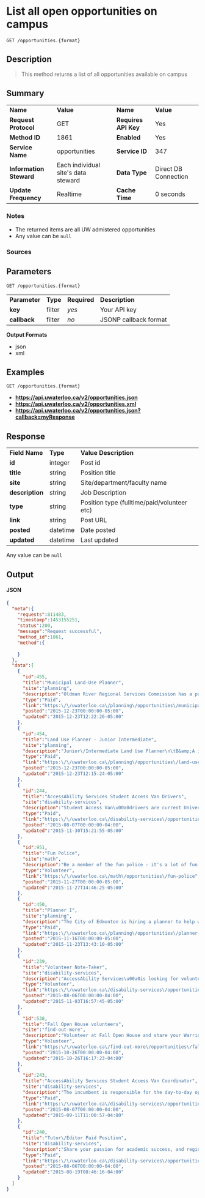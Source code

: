 # List all open opportunities on campus

```
GET /opportunities.{format}
```

## Description

> This method returns a list of all opportunities available on campus

## Summary

<table>
  <tr>
    <td><b>Name</b></td>
    <td><b>Value</b></td>
    <td><b><b>Name</b></b></td>
    <td><b>Value</b></td>
  </tr>
  <tr>
    <td><b>Request Protocol</b></td>
    <td>GET</td>
    <td><b>Requires API Key</b></td>
    <td>Yes</td>
  </tr>
  <tr>
    <td><b>Method ID</b></td>
    <td>1861</td>
    <td><b>Enabled</b></td>
    <td>Yes</td>
  </tr>
  <tr>
    <td><b>Service Name</b></td>
    <td>opportunities</td>
    <td><b>Service ID</b></td>
    <td>347</td>
  </tr>
  <tr>
    <td><b>Information Steward</b></td>
    <td>Each individual site's data steward</td>
    <td><b>Data Type</b></td>
    <td>Direct DB Connection</td>
  </tr>
  <tr>
    <td><b>Update Frequency</b></td>
    <td>Realtime</td>
    <td><b>Cache Time</b></td>
    <td>0 seconds</td>
  </tr>
</table>


### Notes

- The returned items are all UW admistered opportunities
- Any value can be `null`


### Sources



## Parameters

```
GET /opportunities.{format}
```

<table>
  <tr>
    <td><b>Parameter</b></td>
    <td><b>Type</b></td>
    <td><b><b>Required</b></b></td>
    <td><b>Description</b></td>
  </tr>
  <tr>
    <td><b>key</b></td>
    <td>filter</td>
    <td><i>yes</i></td>
    <td>Your API key</td>
  </tr>
  <tr>
    <td><b>callback</b></td>
    <td>filter</td>
    <td><i>no</i></td>
    <td>JSONP callback format</td>
  </tr>
</table>

**Output Formats**

- json
- xml


## Examples

```
GET /opportunities.{format}
```

- **https://api.uwaterloo.ca/v2/opportunities.json**
- **https://api.uwaterloo.ca/v2/opportunities.xml**
- **https://api.uwaterloo.ca/v2/opportunities.json?callback=myResponse**


## Response

<table>
  <tr>
    <td><b>Field Name</b></td>
    <td><b>Type</b></td>
    <td><b>Value Description</b></td>
  </tr>
  <tr>
    <td><b>id</b></td>
    <td>integer</td>
    <td>Post id</td>
  </tr>
  <tr>
    <td><b>title</b></td>
    <td>string</td>
    <td>Position title</td>
  </tr>
  <tr>
    <td><b>site</b></td>
    <td>string</td>
    <td>Site/department/faculty name</td>
  </tr>
  <tr>
    <td><b>description</b></td>
    <td>string</td>
    <td>Job Description</td>
  </tr>
  <tr>
    <td><b>type</b></td>
    <td>string</td>
    <td>Position type (fulltime/paid/volunteer etc)</td>
  </tr>
  <tr>
    <td><b>link</b></td>
    <td>string</td>
    <td>Post URL</td>
  </tr>
  <tr>
    <td><b>posted</b></td>
    <td>datetime</td>
    <td>Date posted</td>
  </tr>
  <tr>
    <td><b>updated</b></td>
    <td>datetime</td>
    <td>Last updated</td>
  </tr>
</table>


Any value can be `null`

## Output

#### JSON

```json
{
  "meta":{
    "requests":811483,
    "timestamp":1453155251,
    "status":200,
    "message":"Request successful",
    "method_id":1861,
    "method":{
      
    }
  },
  "data":[
    {
      "id":455,
      "title":"Municipal Land-Use Planner",
      "site":"planning",
      "description":"Oldman River Regional Services Commission has a position open for a Municipal Land-Use Planner. Please link for full details.",
      "type":"Paid",
      "link":"https:\/\/uwaterloo.ca\/planning\/opportunities\/municipal-land-use-planner",
      "posted":"2015-12-23T00:00:00-05:00",
      "updated":"2015-12-23T12:22:26-05:00"
    },
    {
      "id":454,
      "title":"Land Use Planner - Junior Intermediate",
      "site":"planning",
      "description":"Junior\/Intermediate Land Use Planner\n\tB&amp;A is seeking a Junior to Intermediate land use planner to provide assistance on a variety of projects primarily focused land development in Calgary and surrounding municipalities. Working closely with partners and senior planners, the successful candidate will interface with clients and municipal staff on a\n\tregular basis.\n\nQUALIFICATIONS\n\n\u00a0Bachelor\u2019s or Master\u2019s degree in Urban Planning with up to 4 years of experience. Recent graduates are encouraged to apply\n\tInterpersonal and verbal\/written communication skills and ability to maintain professional working relationships\n\tKnowledge of Word, Excel, PowerPoint and InDesign programs\n\t\u00a0Eligibility for APPI membership\nIf you feel you meet these qualifications and are interested in applying, please submit a comprehensive resume via mail or email to address below.\n\n\n\tVal Culp, Office Manager\n\tBrown &amp; Associates Planning Group\n\tSuite 600, 940 - 6th Avenue SW\n\tCalgary, AB T2P 3T1\n\tvculp@bapg.ca\n\tDeadline to submit application is January 4, 2016",
      "type":"Paid",
      "link":"https:\/\/uwaterloo.ca\/planning\/opportunities\/land-use-planner-junior-intermediate",
      "posted":"2015-12-23T00:00:00-05:00",
      "updated":"2015-12-23T12:15:24-05:00"
    },
    {
      "id":244,
      "title":"AccessAbility Services Student Access Van Drivers",
      "site":"disability-services",
      "description":"Student Access Van\u00a0drivers are current University of Waterloo students who are hired to safely pick up and drop off student passengers, registered with AccessAbility Services at appropriate campus buildings and\/or departments. Occasionally, drivers may provide assistance with loading or unloading passengers.\u00a0Student Access\u00a0Van\u00a0drivers must have a valid, point free, Ontario driver\u2019s license. The overall objective of the position is to provide safe, reliable, and organized transportation services to students registered with AccessAbility Services.\n\t\u00a0\n\nResponsibilities\n\nAbility to safely operate a vehicle and adhere to Ontario Driving Regulations.\n\tWork closely with the Student Access Van coordinator, who oversees scheduling and operational management of the Student Access Van.\n\tMaintain driving logs, complete daily vehicle inspections, and report malfunctions immediately to the Student Access Van coordinator.\n\tAbility to provide professional and positive customer service and maintain respectful interactions with AccessAbility staff, coordinator, and students utilizing the service.\n\tUnderstand, follow, and execute verbal and\/or written instructions from the Student Access Van coordinator.\n\tRead and write in English, to help maintain daily route schedules and\/or records.\n\tMaintain a confidential environment.\nRequirements\n\nPossess a class \u201cG\u201d driver\u2019s license valid in the Province of Ontario with a point-free driving record. Interested candidates must bring a copy of their Ontario driving record to the interview. This can be obtained at your nearest Service Ontario.\n\tA Police Records Check is mandatory.\n\tPunctual, reliable, and able to demonstrate a professional attitude.\n\tKnowledge of University of Waterloo campus buildings and roadways.\n\tMust adhere to safety procedures, and Ontario Driving regulations.\n\tAble to work a flexible schedule, including morning, afternoon and evening shifts; Occasional weekend work may be required (i.e., during exams).\n\tA commitment of approximately 10\u00a0hours a week is required.",
      "type":"Paid",
      "link":"https:\/\/uwaterloo.ca\/disability-services\/opportunities\/accessability-services-student-access-van-drivers",
      "posted":"2015-08-07T00:00:00-04:00",
      "updated":"2015-11-30T15:21:55-05:00"
    },
    {
      "id":951,
      "title":"Fun Police",
      "site":"math",
      "description":"Be a member of the fun police - it's a lot of fun!",
      "type":"Volunteer",
      "link":"https:\/\/uwaterloo.ca\/math\/opportunities\/fun-police",
      "posted":"2015-11-27T00:00:00-05:00",
      "updated":"2015-11-27T14:46:25-05:00"
    },
    {
      "id":450,
      "title":"Planner I",
      "site":"planning",
      "description":"The City of Edmonton is hiring a planner to help with the West Rossdale \/ River Crossing initiative. This is a complex project that would be fascinating and professionally rewarding to work on. The successful applicant will be working with a project manager who would be an excellent mentor. While the posting, which is up on the City web site and which is copied below, talks about applicants needing two years of experience, the hiring manager is willing to consider people with no work experience provided they are bright and effective.\n\n1 temporary full-time position lasting up to 11 months\n\nHelp implement the West Rossdale Urban Design Plan and as part of this participate in developing the \u201cRiver Crossing Initiative!\u201d \u00a0Take the challenge to nurture and maintain working relationships dealing with land planning and project development while advancing the interests of Edmonton.\u00a0 Consider this opportunity to showcase your professional planning expertise and relationship building skills in land use\/municipal planning as a Planner I with the Strategic Project Section of the Urban Planning and Environment Branch.\n\nWork closely with other planners in the section, other City Departments, and outside consultants to develop and implement the West Rossdale Urban Design Plan, River Crossing Initiatives, and support implementation of the River Valley Alliance Projects\n\tFormulate professional recommendations in dealing with land development activities\n\tProvide administrative and strategic support and advice in land, infrastructure, and planning policies associated with project implementation\n\tAdminister research or information searches related to land planning and development\n\tPrepare presentations for public meetings, council reports, and other clients and participate in the public engagement process\nQualifications\n\nBachelor degree in Urban Planning or a related field. Master\u2019s degree preferred\n\tMinimum 2 years planning experience, including working with high-profile, complex land development projects. \u00a0Those with less experience may be considered at the Opportunity Concept level\n\tExperience working with Aboriginal communities with a demonstrated ability to understand related cultural sensitivities\n\tExperience in public engagement, facilitation, and meeting management\n\tCanadian Institute of Planners (CIP) or Alberta Professional Planning Institute (APPI) membership is an asset\n\tStrong ability to focus on customer, stakeholder, and client needs based in creative problem solving\n\tValid Alberta Class 5 driver's licence (or provincial equivalent).\u00a0Obtaining and maintaining a City Driver's permit is a requirement of this position\nHours of Work:\u00a033.75 hours per week, Monday - Friday\n\nSalary:\u00a0$42.050 - $53.134 (Hourly). \u00a0Opportunity Concept:\u00a0$30.917 - $40.260 (Hourly)\n\nRecruitment Consultant:\u00a0CM\/JP",
      "type":"Paid",
      "link":"https:\/\/uwaterloo.ca\/planning\/opportunities\/planner-i",
      "posted":"2015-11-16T00:00:00-05:00",
      "updated":"2015-11-23T13:43:10-05:00"
    },
    {
      "id":239,
      "title":"Volunteer Note-Taker",
      "site":"disability-services",
      "description":"AccessAbility Services\u00a0is looking for volunteer note-takers who are willing to share their class notes. In being a volunteer note-taker, you can contribute to academic success and make a difference in the lives of your fellow peers.\n\t\tThe volunteer note-taking position is a one term commitment (i.e., fall term, winter term, or spring term).\n\n\n\n\tAs a volunteer note taker, your\u00a0course notes will only be shared with students registered with AccessAbility Services, who have a documented disability and who have been approved for note-taking services by an AccessAbility Services advisor.\u00a0Volunteers can request to be removed from the program at any time. If you make changes to\u00a0your academic schedule (i.e., dropping a course), please notify AccessAbility Services of the change.\n\n\tInterested applicants, please complete the on-line note taker application form.\n\t\t\u00a0",
      "type":"Volunteer",
      "link":"https:\/\/uwaterloo.ca\/disability-services\/opportunities\/volunteer-note-taker",
      "posted":"2015-08-06T00:00:00-04:00",
      "updated":"2015-11-03T16:57:45-05:00"
    },
    {
      "id":538,
      "title":"Fall Open House volunteers",
      "site":"find-out-more",
      "description":"Volunteer at Fall Open House and share your Warrior pride with future Waterloo students and their families.\n\nWe are looking for more than 60 volunteers so be sure to submit your information today!",
      "type":"Volunteer",
      "link":"https:\/\/uwaterloo.ca\/find-out-more\/opportunities\/fall-open-house-volunteers",
      "posted":"2015-10-26T00:00:00-04:00",
      "updated":"2015-10-26T16:17:23-04:00"
    },
    {
      "id":243,
      "title":"AccessAbility Services Student Access Van Coordinator",
      "site":"disability-services",
      "description":"The incumbent is responsible for the day-to-day operations of the Student Access Van, operated and affiliated with the department of AccessAbility Services at the University of Waterloo. The Student Access Van is available for use by students registered with AccessAbility Services and for campus visitors. The overall objective of the position is to work closely and support AccessAbility Services and its students.\n\t\u00a0\n\nResponsibilities\n\nOversee and manage the Student Access Van drivers, who assist with campus transportation for students with accessibility needs.\n\tAccountable for scheduling the Student Access Van drivers (i.e., submitting driver hours, creating and distributing work schedules), and the operational management of the Student Access Van: scheduling and assigning students.\n\tMaintain proper communication with drivers, students, and staff at AccessAbility Services.\n\tPrimary contact for the Student Access Van drivers and students utilizing the service.\n\tLiaising with the AccessAbility office to coordinate services for newly registered students requiring the service.\n\tMaintain driving logs, complete vehicle inspections, and complete daily paperwork.\n\tCarrying out routine duties in an informed manner with minimal supervision.\n\tProviding friendly and positive customer service and maintaining respectful interactions with staff and students.\n\tAbility to understand, follow, and execute verbal and\/or written instructions from AccessAbility Service Coordinator.\n\tProvide coverage for vacation and other absences for the Student Access Van drivers, and assistance when required.\nRequirements\n\nCurrent University of Waterloo student or recent University of Waterloo graduate (within one year).\n\tPossess a class \u201cG\u201d driver\u2019s license valid in the Province of Ontario with a point-free driving record. Interested candidates must bring a copy of their Ontario driving record to the interview. This can be obtained at your nearest Service Ontario.\n\tA Police Records Check is mandatory.\n\tKnowledge of University of Waterloo campus buildings and roadways.\n\tAble to work a flexible schedule, including morning, afternoon and evening shifts; Occasional weekend work may be required (i.e., during exams).\n\tEffective listening, time management and organizational skills.\n\tExcellent problem solving abilities and good judgment.\n\t\t\u00a0",
      "type":"Paid",
      "link":"https:\/\/uwaterloo.ca\/disability-services\/opportunities\/accessability-services-student-access-van-coordinator",
      "posted":"2015-08-07T00:00:00-04:00",
      "updated":"2015-09-11T11:00:57-04:00"
    },
    {
      "id":240,
      "title":"Tutor\/Editor Paid Position",
      "site":"disability-services",
      "description":"Share your passion for academic success, and register to become a tutor and\/or editor for students registered with AccessAbility Services.\n\nTutors and editors must be current UWaterloo students who have completed and received a grade of 70% or higher (or equivalent credentials) in the course(s) in which they are interested in tutoring and\/or editing.\u00a0Tutors\/Editors must include in their application an unofficial transcript.\n\nInterested applicants, please complete the on-line tutor\/editor application form.\u00a0",
      "type":"Paid",
      "link":"https:\/\/uwaterloo.ca\/disability-services\/opportunities\/tutoreditor-paid-position",
      "posted":"2015-08-06T00:00:00-04:00",
      "updated":"2015-08-19T08:46:16-04:00"
    }
  ]
}
```


